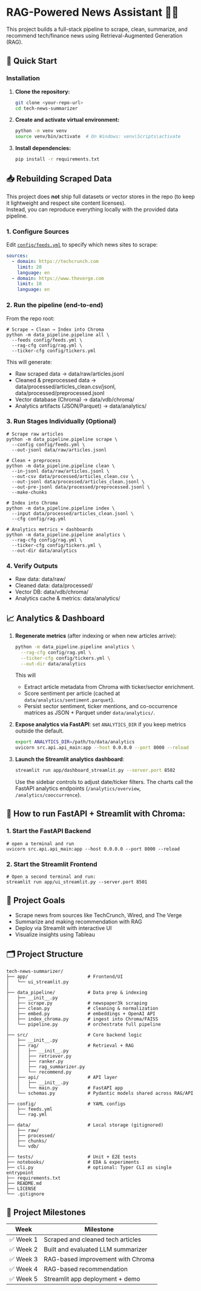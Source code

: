 # RAG-Powered News Assistant 🚀📰

This project builds a full-stack pipeline to scrape, clean, summarize, and recommend tech/finance news using Retrieval-Augmented Generation (RAG).

## 🚀 Quick Start

### Installation

1. **Clone the repository:**
   ```bash
   git clone <your-repo-url>
   cd tech-news-summarizer
   ```

2. **Create and activate virtual environment:**
   ```bash
   python -m venv venv
   source venv/bin/activate  # On Windows: venv\Scripts\activate
   ```

3. **Install dependencies:**
   ```bash
   pip install -r requirements.txt
   ```

## 📥 Rebuilding Scraped Data

This project does **not** ship full datasets or vector stores in the repo (to keep it lightweight and respect site content licenses).  
Instead, you can reproduce everything locally with the provided data pipeline.

### 1. Configure Sources
Edit [`config/feeds.yml`](config/feeds.yml) to specify which news sites to scrape:

```yaml
sources:
  - domain: https://techcrunch.com
    limit: 20
    language: en
  - domain: https://www.theverge.com
    limit: 10
    language: en
```

### 2. Run the pipeline (end-to-end)
From the repo root:

```
# Scrape → Clean → Index into Chroma
python -m data_pipeline.pipeline all \
  --feeds config/feeds.yml \
  --rag-cfg config/rag.yml \
  --ticker-cfg config/tickers.yml
```
This will generate:

- Raw scraped data → data/raw/articles.jsonl
- Cleaned & preprocessed data → data/processed/articles_clean.csv/jsonl, data/processed/preprocessed.jsonl
- Vector database (Chroma) → data/vdb/chroma/
- Analytics artifacts (JSON/Parquet) → data/analytics/

### 3. Run Stages Individually (Optional)

```
# Scrape raw articles
python -m data_pipeline.pipeline scrape \
  --config config/feeds.yml \
  --out-jsonl data/raw/articles.jsonl

# Clean + preprocess
python -m data_pipeline.pipeline clean \
  --in-jsonl data/raw/articles.jsonl \
  --out-csv data/processed/articles_clean.csv \
  --out-jsonl data/processed/articles_clean.jsonl \
  --out-pre-jsonl data/processed/preprocessed.jsonl \
  --make-chunks

# Index into Chroma
python -m data_pipeline.pipeline index \
  --input data/processed/articles_clean.jsonl \
  --cfg config/rag.yml

# Analytics metrics + dashboards
python -m data_pipeline.pipeline analytics \
  --rag-cfg config/rag.yml \
  --ticker-cfg config/tickers.yml \
  --out-dir data/analytics
```

### 4. Verify Outputs

- Raw data: data/raw/
- Cleaned data: data/processed/
- Vector DB: data/vdb/chroma/
- Analytics cache & metrics: data/analytics/

## 📈 Analytics & Dashboard

1. **Regenerate metrics** (after indexing or when new articles arrive):
   ```bash
   python -m data_pipeline.pipeline analytics \
     --rag-cfg config/rag.yml \
     --ticker-cfg config/tickers.yml \
     --out-dir data/analytics
   ```
   This will
   - Extract article metadata from Chroma with ticker/sector enrichment.
   - Score sentiment per article (cached at `data/analytics/sentiment.parquet`).
   - Persist sector sentiment, ticker mentions, and co-occurrence matrices as JSON + Parquet under `data/analytics/`.

2. **Expose analytics via FastAPI**: set `ANALYTICS_DIR` if you keep metrics outside the default.
   ```bash
   export ANALYTICS_DIR=/path/to/data/analytics
   uvicorn src.api.api_main:app --host 0.0.0.0 --port 8000 --reload
   ```

3. **Launch the Streamlit analytics dashboard**:
   ```bash
   streamlit run app/dashboard_streamlit.py --server.port 8502
   ```
   Use the sidebar controls to adjust date/ticker filters. The charts call the FastAPI analytics endpoints (`/analytics/overview`, `/analytics/cooccurrence`).

## 🚀 How to run FastAPI + Streamlit with Chroma:

### 1. Start the FastAPI Backend
```
# open a terminal and run
uvicorn src.api.api_main:app --host 0.0.0.0 --port 8000 --reload
```

### 2. Start the Streamlit Frontend
```
# Open a second terminal and run:
streamlit run app/ui_streamlit.py --server.port 8501
```

## 📌 Project Goals
- Scrape news from sources like TechCrunch, Wired, and The Verge
- Summarize and making recommendation with RAG
- Deploy via Streamlit with interactive UI
- Visualize insights using Tableau

## 🗂️ Project Structure
```text
tech-news-summarizer/
├── app/                      # Frontend/UI
│   └── ui_streamlit.py
│
├── data_pipeline/            # Data prep & indexing
│   ├── __init__.py
│   ├── scrape.py             # newspaper3k scraping
│   ├── clean.py              # cleaning & normalization
│   ├── embed.py              # embeddings + OpenAI API
│   ├── index_chroma.py       # ingest into Chroma/FAISS
│   └── pipeline.py           # orchestrate full pipeline
│
├── src/                      # Core backend logic
│   ├── __init__.py
│   ├── rag/                  # Retrieval + RAG
│   │   ├── __init__.py
│   │   ├── retriever.py
│   │   ├── ranker.py
│   │   ├── rag_summarizer.py
│   │   └── recommend.py
│   ├── api/                  # API layer
│   │   ├── __init__.py
│   │   └── main.py           # FastAPI app
│   └── schemas.py            # Pydantic models shared across RAG/API
│
├── config/                   # YAML configs
│   ├── feeds.yml
│   └── rag.yml
│
├── data/                     # Local storage (gitignored)
│   ├── raw/
│   ├── processed/
│   ├── chunks/
│   └── vdb/
│
├── tests/                    # Unit + E2E tests
├── notebooks/                # EDA & experiments
├── cli.py                    # optional: Typer CLI as single entrypoint
├── requirements.txt
├── README.md
├── LICENSE
└── .gitignore

```

## 🚧 Project Milestones

| Week | Milestone |
|------|-----------|
| ✅ Week 1 | Scraped and cleaned tech articles |
| ✅ Week 2 | Built and evaluated LLM summarizer |
| ✅ Week 3 | RAG-based improvement with Chroma |
| ✅ Week 4 | RAG-based recommendation |
| ✅ Week 5 | Streamlit app deployment + demo |

